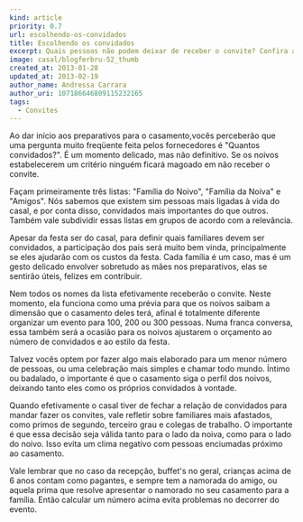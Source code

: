 ```yaml
---
kind: article
priority: 0.7
url: escolhendo-os-convidados
title: Escolhendo os convidados
excerpt: Quais pessoas não podem deixar de receber o convite? Confira as dicas para elaborar uma lista completa, sem constrangimentos nem surpresas na hora da festa.
image: casal/blogferbru-52_thumb
created_at: 2013-01-28
updated_at: 2013-02-19
author_name: Andressa Carrara
author_uri: 107186646809115232165
tags:
  - Convites
---
```


Ao dar início aos preparativos para o casamento,vocês perceberão que uma pergunta muito freqüente feita pelos fornecedores é "Quantos convidados?". É um momento delicado, mas não definitivo. Se os noivos estabelecerem um critério ninguém ficará magoado em não receber o convite.

Façam primeiramente três listas: "Família do Noivo", "Família da Noiva" e "Amigos". Nós sabemos que existem sim pessoas mais ligadas à vida do casal, e por conta disso, convidados mais importantes do que outros. Também vale subdividir essas listas em grupos de acordo com a relevância.

Apesar da festa ser do casal, para definir quais familiares devem ser convidados, a participação dos pais será muito bem vinda, principalmente se eles ajudarão com os custos da festa. Cada família é um caso, mas é um gesto delicado envolver sobretudo as mães nos preparativos, elas se sentirão úteis, felizes em contribuir.

Nem todos os nomes da lista efetivamente receberão o convite. Neste momento, ela funciona como uma prévia para que os noivos saibam a dimensão que o casamento deles terá, afinal é totalmente diferente organizar um evento para 100, 200 ou 300 pessoas. Numa franca conversa, essa também será a ocasião para os noivos ajustarem o orçamento ao número de convidados e ao estilo da festa.

Talvez vocês optem por fazer algo mais elaborado para um menor número de pessoas, ou uma celebração mais simples e chamar todo mundo. Íntimo ou badalado, o importante é que o casamento siga o perfil dos noivos, deixando tanto eles como os próprios convidados à vontade.

Quando efetivamente o casal tiver de fechar a relação de convidados para mandar fazer os convites, vale refletir sobre familiares mais afastados, como primos de segundo, terceiro grau e colegas de trabalho. O importante é que essa decisão seja válida tanto para o lado da noiva, como para o lado do noivo. Isso evita um clima negativo com pessoas enciumadas próximo ao casamento.

Vale lembrar que no caso da recepção, buffet's no geral, crianças acima de 6 anos contam como pagantes, e sempre tem a namorada do amigo, ou aquela prima que resolve apresentar o namorado no seu casamento para a família. Então calcular um número acima evita problemas no decorrer do evento.
